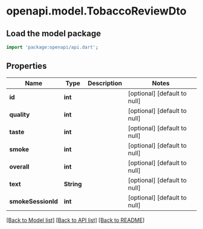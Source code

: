 # openapi.model.TobaccoReviewDto

## Load the model package
```dart
import 'package:openapi/api.dart';
```

## Properties
Name | Type | Description | Notes
------------ | ------------- | ------------- | -------------
**id** | **int** |  | [optional] [default to null]
**quality** | **int** |  | [optional] [default to null]
**taste** | **int** |  | [optional] [default to null]
**smoke** | **int** |  | [optional] [default to null]
**overall** | **int** |  | [optional] [default to null]
**text** | **String** |  | [optional] [default to null]
**smokeSessionId** | **int** |  | [optional] [default to null]

[[Back to Model list]](../README.md#documentation-for-models) [[Back to API list]](../README.md#documentation-for-api-endpoints) [[Back to README]](../README.md)


